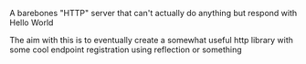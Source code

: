 A barebones "HTTP" server that can't actually do anything but respond with Hello World

The aim with this is to eventually create a somewhat useful http library with some cool endpoint registration using reflection or something

